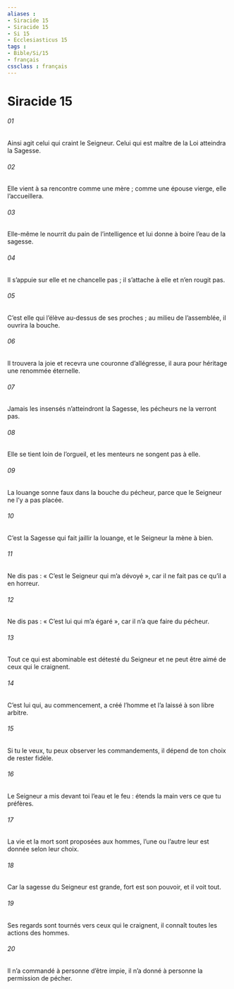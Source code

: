 ```yaml
---
aliases : 
- Siracide 15
- Siracide 15
- Si 15
- Ecclesiasticus 15
tags : 
- Bible/Si/15
- français
cssclass : français
---
```


# Siracide 15

###### 01
Ainsi agit celui qui craint le Seigneur.
Celui qui est maître de la Loi atteindra la Sagesse.
###### 02
Elle vient à sa rencontre comme une mère ;
comme une épouse vierge, elle l’accueillera.
###### 03
Elle-même le nourrit du pain de l’intelligence
et lui donne à boire l’eau de la sagesse.
###### 04
Il s’appuie sur elle et ne chancelle pas ;
il s’attache à elle et n’en rougit pas.
###### 05
C’est elle qui l’élève au-dessus de ses proches ;
au milieu de l’assemblée, il ouvrira la bouche.
###### 06
Il trouvera la joie et recevra une couronne d’allégresse,
il aura pour héritage une renommée éternelle.
###### 07
Jamais les insensés n’atteindront la Sagesse,
les pécheurs ne la verront pas.
###### 08
Elle se tient loin de l’orgueil,
et les menteurs ne songent pas à elle.
###### 09
La louange sonne faux dans la bouche du pécheur,
parce que le Seigneur ne l’y a pas placée.
###### 10
C’est la Sagesse qui fait jaillir la louange,
et le Seigneur la mène à bien.
###### 11
Ne dis pas : « C’est le Seigneur qui m’a dévoyé »,
car il ne fait pas ce qu’il a en horreur.
###### 12
Ne dis pas : « C’est lui qui m’a égaré »,
car il n’a que faire du pécheur.
###### 13
Tout ce qui est abominable est détesté du Seigneur
et ne peut être aimé de ceux qui le craignent.
###### 14
C’est lui qui, au commencement, a créé l’homme
et l’a laissé à son libre arbitre.
###### 15
Si tu le veux, tu peux observer les commandements,
il dépend de ton choix de rester fidèle.
###### 16
Le Seigneur a mis devant toi l’eau et le feu :
étends la main vers ce que tu préfères.
###### 17
La vie et la mort sont proposées aux hommes,
l’une ou l’autre leur est donnée selon leur choix.
###### 18
Car la sagesse du Seigneur est grande,
fort est son pouvoir, et il voit tout.
###### 19
Ses regards sont tournés vers ceux qui le craignent,
il connaît toutes les actions des hommes.
###### 20
Il n’a commandé à personne d’être impie,
il n’a donné à personne la permission de pécher.
